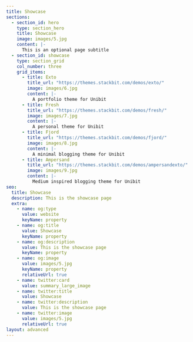 ```yaml
---
title: Showcase
sections:
  - section_id: hero
    type: section_hero
    title: Showcase
    image: images/5.jpg
    content: |-
      This is an optional page subtitle
  - section_id: showcase
    type: section_grid
    col_number: three
    grid_items:
      - title: Exto
        title_url: "https://themes.stackbit.com/demos/exto/"
        image: images/6.jpg
        content: |-
          A portfolio theme for Unibit
      - title: Fresh
        title_url: "https://themes.stackbit.com/demos/fresh/"
        image: images/7.jpg
        content: |-
          A personal theme for Unibit
      - title: Fjord
        title_url: "https://themes.stackbit.com/demos/fjord/"
        image: images/8.jpg
        content: |-
          A minimal blogging theme for Unibit
      - title: Ampersand
        title_url: "https://themes.stackbit.com/demos/ampersandexto/"
        image: images/9.jpg
        content: |-
          Medium inspired blogging theme for Unibit
seo:
  title: Showcase
  description: This is the showcase page
  extra:
    - name: og:type
      value: website
      keyName: property
    - name: og:title
      value: Showcase
      keyName: property
    - name: og:description
      value: This is the showcase page
      keyName: property
    - name: og:image
      value: images/5.jpg
      keyName: property
      relativeUrl: true
    - name: twitter:card
      value: summary_large_image
    - name: twitter:title
      value: Showcase
    - name: twitter:description
      value: This is the showcase page
    - name: twitter:image
      value: images/5.jpg
      relativeUrl: true
layout: advanced
---
```

